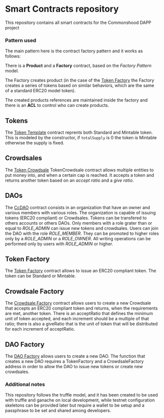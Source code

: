 # Smart Contracts repository
This repository contains all smart contracts for the Commonshood DAPP project

### Pattern used
The main pattern here is the contract factory pattern and it works as follows:

There is a **Product** and a **Factory** contract, based on the *Factory Pattern* model.

The Factory creates product (in the case of the [Token Factory](./contracts/TokenFactory.sol) the Factory creates a series of tokens based on similar behaviors, which are the same of a standard ERC20 model token).

The created products references are maintained inside the factory and there is an **ACL** to control who can create products.


## Tokens
The [Token Template](./contracts/TokenTemplate.sol) contract reprents both Standard and Mintable token.
This is modeled by the constructor, if `totalSupply` is 0 the token is Mintable otherwise the supply is fixed.

## Crowdsales
The [Token Crowdsale](./contracts/TokenCrowdsale.sol) TokenCrowdsale contract allows multiple entities to put money into, and when a certain cap is reached. It accepts a token and returns another token based on an *accept ratio* and a *give ratio*.

## DAOs
The [CcDAO](./contracts/CcDAO.sol) contract consists in an organization that have an owner and various members with various roles. The organization is capable of issuing tokens (ERC20 compliant) or Crowdsales. Tokens can be transfered to others accounts or others DAOs. Only members with a role grater than or equal to *ROLE_ADMIN* can issue new tokens and crowdsales.
Users can join the DAO with the role *ROLE_MEMBER*. They can be promoted to higher roles only by a *ROLE_ADMIN* or a *ROLE_OWNER*. All writing operations can be performed only by users with *ROLE_ADMIN* or higher.

## Token Factory
The [Token Factory](./contracts/TokenFactory.sol) contract allows to issue an ERC20 compliant token. The token can be Standard or Mintable.

## Crowdsale Factory
The [Crowdsale Factory](./contracts/CrowdsaleFactory.sol) contract allows users to create a new Crowdsale that accepts an ERC20 compliant token and returns, when the requirements are met, another token. There is an acceptRatio that defines the minimum unit of token accepted, and each increment should be a multiple of that ratio; there is also a giveRatio that is the unit of token that will be distributed for each increment of acceptRatio.

## DAO Factory
The [DAO Factory](./contracts/DAOFactory.sol) allows users to create a new DAO. The function that creates a new DAO requires a TokenFactory and a CrowdsaleFactory address in order to allow the DAO to issue new tokens or create new crowdsales.

### Additional notes
This repository follows the truffle model, and it has been created to be used with truffle and ganache on local development, while testnet configuration skeletons can be provided later but require a wallet to be setup and a passphrase to be set and shared among developers.